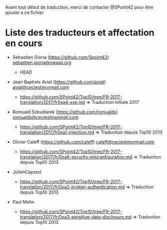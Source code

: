Avant tout début de traduction, merci de contacter @SPoint42 pour être ajouter a ce fichier

# Liste des traducteurs et  affectation en cours

* Sebastien Gioria (https://github.com/Spoint42) 	sebastien.gioria@owasp.org 				
  - HEAD

* Jean Baptiste Aviat (https://github.com/aviat) 	aviat@ceciestmonmail.com						
  - https://github.com/SPoint42/Top10/tree/FR-2017-translation/2017/fr0xa4-xxe.md => Traduction initiale 2017 

* Romuald  Szkudlarek (https://github.com/romualds) 	romualds@ceciestmonmail.com 							
  - https://github.com/SPoint42/Top10/tree/FR-2017-translation/2017/fr0xa1-injection.md => Traduction depuis Top10 2013

* Olivier Caleff (https://github.com/caleff) 	caleff@ceciestmonmail.com								
  - https://github.com/SPoint42/Top10/tree/FR-2017-translation/2017/fr/0xa6-security-misconfiguration.md => Traduction depuis Top10 2013

* JulienCayssol
  - https://github.com/SPoint42/Top10/tree/FR-2017-translation/2017/fr/0xa2-broken-authentication.md => Traduction depuis Top10 2013
  
* Paul Molin
    - https://github.com/SPoint42/Top10/tree/FR-2017-translation/2017/fr/0xa3-sensitive-data-disclosure.md => Traduction depuis Top10 2013

